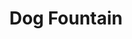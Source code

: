 ---
pid: rs1
title: Dog Fountain
location_transcription: Pennsport
coordinates: "[-75.149756680463, 39.927542820892]"
zipcode: '19147'
gen_neighborhood: South Philadelphia
neighborhood: Queen Village,Bella Vista,Pennsport,Italian Market
outside_phl: 
age: '29'
age_range: 20-29
instagram: 
image_file_name: rs_1.jpg
proposal_transcription: 
topic: Animals
topic_summary: '0'
type: Fountain,Park
keywords_other: 
credit: Elizabeth
image_labels: Fenced in space with fountain in the middle, structures surrounding
  fountain //things for dogs to pee on//
twitter: 
facebook: 
permalink: "/monuments/rs1/"
layout: item-page
---